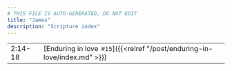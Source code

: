```yaml
---
# THIS FILE IS AUTO-GENERATED, DO NOT EDIT
title: "James"
description: "Scripture index"
---
```


|  |  |
| --- | --- |
| 2:14-18 | [Enduring in love<span style="font-size:smaller; padding-left:0.5em;">#15</span>]({{<relref "/post/enduring-in-love/index.md" >}}) |
